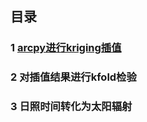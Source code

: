 ## 目录
### 1 [arcpy进行kriging插值](https://github.com/qualitydog/DevelopMemo/blob/master/Python/arcpy_kri.md)
### 2 对插值结果进行kfold检验
### 3 日照时间转化为太阳辐射
